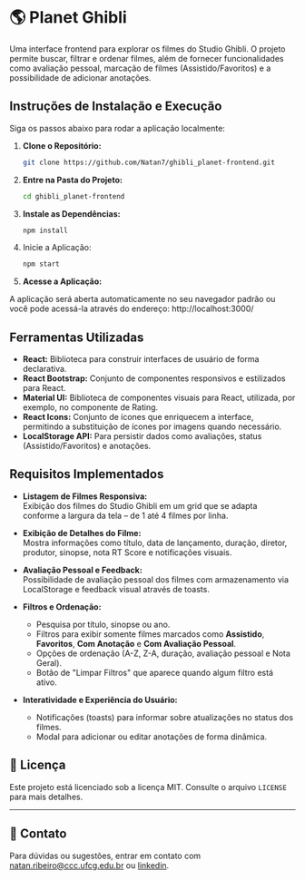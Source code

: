 # 🌎 Planet Ghibli

Uma interface frontend para explorar os filmes do Studio Ghibli. O projeto permite buscar, filtrar e ordenar filmes, além de fornecer funcionalidades como avaliação pessoal, marcação de filmes (Assistido/Favoritos) e a possibilidade de adicionar anotações.

## Instruções de Instalação e Execução

Siga os passos abaixo para rodar a aplicação localmente:

1. **Clone o Repositório:**
   ```bash
   git clone https://github.com/Natan7/ghibli_planet-frontend.git
    ``` 
2. **Entre na Pasta do Projeto:**
    ```bash
    cd ghibli_planet-frontend
    ```
3. **Instale as Dependências:**
    ```bash
    npm install
    ```
4. Inicie a Aplicação: 
    ```bash
    npm start
    ```
5. **Acesse a Aplicação:**

A aplicação será aberta automaticamente no seu navegador padrão ou você pode acessá-la através do endereço: http://localhost:3000/

## Ferramentas Utilizadas

- **React:** Biblioteca para construir interfaces de usuário de forma declarativa.
- **React Bootstrap:** Conjunto de componentes responsivos e estilizados para React.
- **Material UI:** Biblioteca de componentes visuais para React, utilizada, por exemplo, no componente de Rating.
- **React Icons:** Conjunto de ícones que enriquecem a interface, permitindo a substituição de ícones por imagens quando necessário.
- **LocalStorage API:** Para persistir dados como avaliações, status (Assistido/Favoritos) e anotações.

## Requisitos Implementados

- **Listagem de Filmes Responsiva:**  
  Exibição dos filmes do Studio Ghibli em um grid que se adapta conforme a largura da tela – de 1 até 4 filmes por linha.

- **Exibição de Detalhes do Filme:**  
  Mostra informações como título, data de lançamento, duração, diretor, produtor, sinopse, nota RT Score e notificações visuais.

- **Avaliação Pessoal e Feedback:**  
  Possibilidade de avaliação pessoal dos filmes com armazenamento via LocalStorage e feedback visual através de toasts.

- **Filtros e Ordenação:**  
  - Pesquisa por título, sinopse ou ano.  
  - Filtros para exibir somente filmes marcados como **Assistido**, **Favoritos**, **Com Anotação** e **Com Avaliação Pessoal**.  
  - Opções de ordenação (A-Z, Z-A, duração, avaliação pessoal e Nota Geral).  
  - Botão de "Limpar Filtros" que aparece quando algum filtro está ativo.

- **Interatividade e Experiência do Usuário:**  
  - Notificações (toasts) para informar sobre atualizações no status dos filmes.  
  - Modal para adicionar ou editar anotações de forma dinâmica.

## 📄 Licença

Este projeto está licenciado sob a licença MIT. Consulte o arquivo `LICENSE` para mais detalhes.

---

## 📧 Contato

Para dúvidas ou sugestões, entrar em contato com natan.ribeiro@ccc.ufcg.edu.br ou [linkedin](https://www.linkedin.com/in/natan-macena-ribeiro/).
